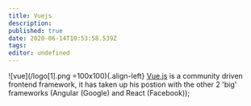 ```yaml
---
title: Vuejs
description: 
published: true
date: 2020-06-14T10:53:58.539Z
tags: 
editor: undefined
---
```


![vue](/logo[1].png =100x100){.align-left} 
[Vue.js](https://vuejs.org/) is a community driven frontend framework, it has taken up his postion with the other 2 'big' frameworks (Angular (Google) and React (Facebook));
